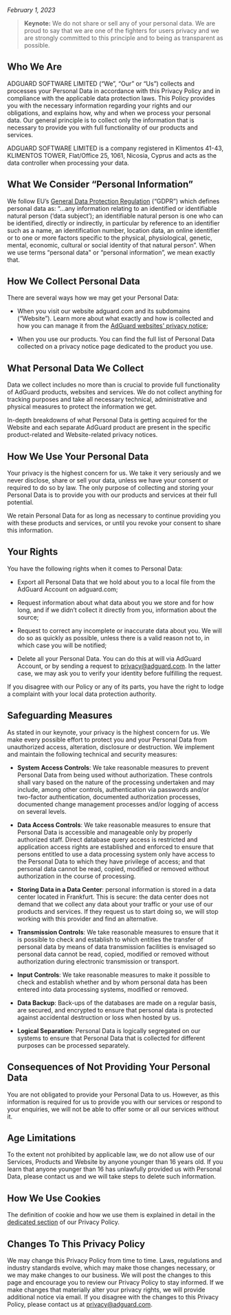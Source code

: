 *February 1, 2023*

> **Keynote:** We do not share or sell any of your personal data. We are proud to say that we are one of the fighters for users privacy and we are strongly committed to this principle and to being as transparent as possible.

## Who We Are

ADGUARD SOFTWARE LIMITED (“We”, “Our” or “Us”) collects and processes your Personal Data in accordance with this Privacy Policy and in compliance with the applicable data protection laws. This Policy provides you with the necessary information regarding your rights and our obligations, and explains how, why and when we process your personal data.
Our general principle is to collect only the information that is necessary to provide you with full functionality of our products and services.

ADGUARD SOFTWARE LIMITED is a company registered in Klimentos 41-43, KLIMENTOS TOWER, Flat/Office 25, 1061, Nicosia, Cyprus and acts as the data controller when processing your data.

## What We Consider “Personal Information”

We follow EU’s [General Data Protection Regulation](http://eur-lex.europa.eu/legal-content/EN/TXT/PDF/?uri=CELEX:32016R0679&from=EN) (“GDPR”) which defines personal data as: “…any information relating to an identified or identifiable natural person (‘data subject’); an identifiable natural person is one who can be identified, directly or indirectly, in particular by reference to an identifier such as a name, an identification number, location data, an online identifier or to one or more factors specific to the physical, physiological, genetic, mental, economic, cultural or social identity of that natural person”. When we use terms “personal data" or “personal information”, we mean exactly that.

## How We Collect Personal Data

There are several ways how we may get your Personal Data:

* When you visit our website adguard.com and its subdomains (“Website”). Learn more about what exactly and how is collected and how you can manage it from the [AdGuard websites' privacy notice](https://adguard.com/privacy/website.html);

* When you use our products. You can find the full list of Personal Data collected on a privacy notice page dedicated to the product you use.

## What Personal Data We Collect

Data we collect includes no more than is crucial to provide full functionality of AdGuard products, websites and services. We do not collect anything for tracking purposes and take all necessary technical, administrative and physical measures to protect the information we get.

In-depth breakdowns of what Personal Data is getting acquired for the Website and each separate AdGuard product are present in the specific product-related and Website-related privacy notices.

## How We Use Your Personal Data

Your privacy is the highest concern for us. We take it very seriously and we never disclose, share or sell your data, unless we have your consent or required to do so by law. The only purpose of collecting and storing your Personal Data is to provide you with our products and services at their full potential.

We retain Personal Data for as long as necessary to continue providing you with these products and services, or until you revoke your consent to share this information.

## Your Rights

You have the following rights when it comes to Personal Data:

* Export all Personal Data that we hold about you to a local file from the AdGuard Account on adguard.com;

* Request information about what data about you we store and for how long, and if we didn’t collect it directly from you, information about the source;

* Request to correct any incomplete or inaccurate data about you. We will do so as quickly as possible, unless there is a valid reason not to, in which case you will be notified;

* Delete all your Personal Data. You can do this at will via AdGuard Account, or by sending a request to privacy@adguard.com. In the latter case, we may ask you to verify your identity before fulfilling the request.

If you disagree with our Policy or any of its parts, you have the right to lodge a complaint with your local data protection authority.

## Safeguarding Measures

As stated in our keynote, your privacy is the highest concern for us. We make every possible effort to protect you and your Personal Data from unauthorized access, alteration, disclosure or destruction. We implement and maintain the following technical and security measures:

* **System Access Controls**: We take reasonable measures to prevent Personal Data from being used without authorization. These controls shall vary based on the nature of the processing undertaken and may include, among other controls, authentication via passwords and/or two-factor authentication, documented authorization processes, documented change management processes and/or logging of access on several levels.

* **Data Access Controls**: We take reasonable measures to ensure that Personal Data is accessible and manageable only by properly authorized staff. Direct database query access is restricted and application access rights are established and enforced to ensure that persons entitled to use a data processing system only have access to the Personal Data to which they have privilege of access; and that personal data cannot be read, copied, modified or removed without authorization in the course of processing.

* **Storing Data in a Data Center**: personal information is stored in a data center located in Frankfurt. This is secure: the data center does not demand that we collect any data about your traffic or your use of our products and services. If they request us to start doing so, we will stop working with this provider and find an alternative.

* **Transmission Controls**: We take reasonable measures to ensure that it is possible to check and establish to which entities the transfer of personal data by means of data transmission facilities is envisaged so personal data cannot be read, copied, modified or removed without authorization during electronic transmission or transport.

* **Input Controls**: We take reasonable measures to make it possible to check and establish whether and by whom personal data has been entered into data processing systems, modified or removed.

* **Data Backup**: Back-ups of the databases are made on a regular basis, are secured, and encrypted to ensure that personal data is protected against accidental destruction or loss when hosted by us.

* **Logical Separation**: Personal Data is logically segregated on our systems to ensure that Personal Data that is collected for different purposes can be processed separately.

## Consequences of Not Providing Your Personal Data

You are not obligated to provide your Personal Data to us. However, as this information is required for us to provide you with our services or respond to your enquiries, we will not be able to offer some or all our services without it.

## Age Limitations

To the extent not prohibited by applicable law, we do not allow use of our Services, Products and Website by anyone younger than 16 years old. If you learn that anyone younger than 16 has unlawfully provided us with Personal Data, please contact us and we will take steps to delete such information.

## How We Use Cookies

The definition of cookie and how we use them is explained in detail in the [dedicated section](https://adguard.com/privacy/website.html#anchor-1) of our Privacy Policy.

## Changes To This Privacy Policy

We may change this Privacy Policy from time to time. Laws, regulations and industry standards evolve, which may make those changes necessary, or we may make changes to our business. We will post the changes to this page and encourage you to review our Privacy Policy to stay informed. If we make changes that materially alter your privacy rights, we will provide additional notice via email. If you disagree with the changes to this Privacy Policy, please contact us at privacy@adguard.com.